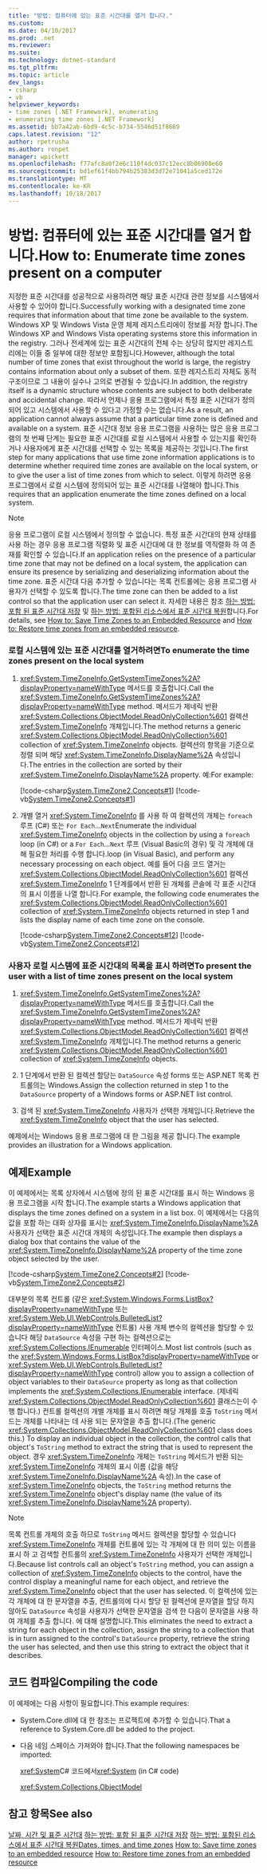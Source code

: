 ```yaml
---
title: "방법: 컴퓨터에 있는 표준 시간대를 열거 합니다."
ms.custom: 
ms.date: 04/10/2017
ms.prod: .net
ms.reviewer: 
ms.suite: 
ms.technology: dotnet-standard
ms.tgt_pltfrm: 
ms.topic: article
dev_langs:
- csharp
- vb
helpviewer_keywords:
- time zones [.NET Framework], enumerating
- enumerating time zones [.NET Framework]
ms.assetid: bb7a42ab-6bd9-4c5c-b734-5546d51f8669
caps.latest.revision: "12"
author: rpetrusha
ms.author: ronpet
manager: wpickett
ms.openlocfilehash: f77afc8a0f2e6c110f4dc037c12ecc8b06908e60
ms.sourcegitcommit: bd1ef61f4bb794b25383d3d72e71041a5ced172e
ms.translationtype: MT
ms.contentlocale: ko-KR
ms.lasthandoff: 10/18/2017
---
```

# <a name="how-to-enumerate-time-zones-present-on-a-computer"></a><span data-ttu-id="cc8e9-102">방법: 컴퓨터에 있는 표준 시간대를 열거 합니다.</span><span class="sxs-lookup"><span data-stu-id="cc8e9-102">How to: Enumerate time zones present on a computer</span></span>

<span data-ttu-id="cc8e9-103">지정한 표준 시간대를 성공적으로 사용하려면 해당 표준 시간대 관련 정보를 시스템에서 사용할 수 있어야 합니다.</span><span class="sxs-lookup"><span data-stu-id="cc8e9-103">Successfully working with a designated time zone requires that information about that time zone be available to the system.</span></span> <span data-ttu-id="cc8e9-104">Windows XP 및 Windows Vista 운영 체제 레지스트리에이 정보를 저장 합니다.</span><span class="sxs-lookup"><span data-stu-id="cc8e9-104">The Windows XP and Windows Vista operating systems store this information in the registry.</span></span> <span data-ttu-id="cc8e9-105">그러나 전세계에 있는 표준 시간대의 전체 수는 상당히 많지만 레지스트리에는 이들 중 일부에 대한 정보만 포함됩니다.</span><span class="sxs-lookup"><span data-stu-id="cc8e9-105">However, although the total number of time zones that exist throughout the world is large, the registry contains information about only a subset of them.</span></span> <span data-ttu-id="cc8e9-106">또한 레지스트리 자체도 동적 구조이므로 그 내용이 실수나 고의로 변경될 수 있습니다.</span><span class="sxs-lookup"><span data-stu-id="cc8e9-106">In addition, the registry itself is a dynamic structure whose contents are subject to both deliberate and accidental change.</span></span> <span data-ttu-id="cc8e9-107">따라서 언제나 응용 프로그램에서 특정 표준 시간대가 정의되어 있고 시스템에서 사용할 수 있다고 가정할 수는 없습니다.</span><span class="sxs-lookup"><span data-stu-id="cc8e9-107">As a result, an application cannot always assume that a particular time zone is defined and available on a system.</span></span> <span data-ttu-id="cc8e9-108">표준 시간대 정보 응용 프로그램을 사용하는 많은 응용 프로그램의 첫 번째 단계는 필요한 표준 시간대를 로컬 시스템에서 사용할 수 있는지를 확인하거나 사용자에게 표준 시간대를 선택할 수 있는 목록을 제공하는 것입니다.</span><span class="sxs-lookup"><span data-stu-id="cc8e9-108">The first step for many applications that use time zone information applications is to determine whether required time zones are available on the local system, or to give the user a list of time zones from which to select.</span></span> <span data-ttu-id="cc8e9-109">이렇게 하려면 응용 프로그램에서 로컬 시스템에 정의되어 있는 표준 시간대를 나열해야 합니다.</span><span class="sxs-lookup"><span data-stu-id="cc8e9-109">This requires that an application enumerate the time zones defined on a local system.</span></span>

> [!NOTE]
> <span data-ttu-id="cc8e9-110">응용 프로그램이 로컬 시스템에서 정의할 수 없습니다. 특정 표준 시간대의 현재 상태를 사용 하는 경우 응용 프로그램 직렬화 및 표준 시간대에 대 한 정보를 역직렬화 하 여 존재를 확인할 수 있습니다.</span><span class="sxs-lookup"><span data-stu-id="cc8e9-110">If an application relies on the presence of a particular time zone that may not be defined on a local system, the application can ensure its presence by serializing and deserializing information about the time zone.</span></span> <span data-ttu-id="cc8e9-111">표준 시간대 다음 추가할 수 있습니다는 목록 컨트롤에는 응용 프로그램 사용자가 선택할 수 있도록 합니다.</span><span class="sxs-lookup"><span data-stu-id="cc8e9-111">The time zone can then be added to a list control so that the application user can select it.</span></span> <span data-ttu-id="cc8e9-112">자세한 내용은 참조 [하는 방법: 포함 된 표준 시간대 저장](../../../docs/standard/datetime/save-time-zones-to-an-embedded-resource.md) 및 [하는 방법: 포함된 리소스에서 표준 시간대 복원](../../../docs/standard/datetime/restore-time-zones-from-an-embedded-resource.md)합니다.</span><span class="sxs-lookup"><span data-stu-id="cc8e9-112">For details, see [How to: Save Time Zones to an Embedded Resource](../../../docs/standard/datetime/save-time-zones-to-an-embedded-resource.md) and [How to: Restore time zones from an embedded resource](../../../docs/standard/datetime/restore-time-zones-from-an-embedded-resource.md).</span></span>

### <a name="to-enumerate-the-time-zones-present-on-the-local-system"></a><span data-ttu-id="cc8e9-113">로컬 시스템에 있는 표준 시간대를 열거하려면</span><span class="sxs-lookup"><span data-stu-id="cc8e9-113">To enumerate the time zones present on the local system</span></span>

1. <span data-ttu-id="cc8e9-114"><xref:System.TimeZoneInfo.GetSystemTimeZones%2A?displayProperty=nameWithType> 메서드를 호출합니다.</span><span class="sxs-lookup"><span data-stu-id="cc8e9-114">Call the <xref:System.TimeZoneInfo.GetSystemTimeZones%2A?displayProperty=nameWithType> method.</span></span> <span data-ttu-id="cc8e9-115">메서드가 제네릭 반환 <xref:System.Collections.ObjectModel.ReadOnlyCollection%601> 컬렉션 <xref:System.TimeZoneInfo> 개체입니다.</span><span class="sxs-lookup"><span data-stu-id="cc8e9-115">The method returns a generic <xref:System.Collections.ObjectModel.ReadOnlyCollection%601> collection of <xref:System.TimeZoneInfo> objects.</span></span> <span data-ttu-id="cc8e9-116">컬렉션의 항목을 기준으로 정렬 되며 해당 <xref:System.TimeZoneInfo.DisplayName%2A> 속성입니다.</span><span class="sxs-lookup"><span data-stu-id="cc8e9-116">The entries in the collection are sorted by their <xref:System.TimeZoneInfo.DisplayName%2A> property.</span></span> <span data-ttu-id="cc8e9-117">예:</span><span class="sxs-lookup"><span data-stu-id="cc8e9-117">For example:</span></span>

   [!code-csharp[System.TimeZone2.Concepts#1](../../../samples/snippets/csharp/VS_Snippets_CLR_System/system.TimeZone2.Concepts/CS/TimeZone2Concepts.cs#1)]
   [!code-vb[System.TimeZone2.Concepts#1](../../../samples/snippets/visualbasic/VS_Snippets_CLR_System/system.TimeZone2.Concepts/VB/TimeZone2Concepts.vb#1)]

2. <span data-ttu-id="cc8e9-118">개별 열거 <xref:System.TimeZoneInfo> 를 사용 하 여 컬렉션의 개체는 `foreach` 루프 (C#) 또는 `For Each`...`Next`</span><span class="sxs-lookup"><span data-stu-id="cc8e9-118">Enumerate the individual <xref:System.TimeZoneInfo> objects in the collection by using a `foreach` loop (in C#) or a `For Each`…`Next`</span></span> <span data-ttu-id="cc8e9-119">루프 (Visual Basic의 경우) 및 각 개체에 대해 필요한 처리를 수행 합니다.</span><span class="sxs-lookup"><span data-stu-id="cc8e9-119">loop (in Visual Basic), and perform any necessary processing on each object.</span></span> <span data-ttu-id="cc8e9-120">예를 들어 다음 코드 열거는 <xref:System.Collections.ObjectModel.ReadOnlyCollection%601> 컬렉션 <xref:System.TimeZoneInfo> 1 단계를에서 반환 된 개체를 콘솔에 각 표준 시간대의 표시 이름을 나열 합니다.</span><span class="sxs-lookup"><span data-stu-id="cc8e9-120">For example, the following code enumerates the <xref:System.Collections.ObjectModel.ReadOnlyCollection%601> collection of <xref:System.TimeZoneInfo> objects returned in step 1 and lists the display name of each time zone on the console.</span></span>

   [!code-csharp[System.TimeZone2.Concepts#12](../../../samples/snippets/csharp/VS_Snippets_CLR_System/system.TimeZone2.Concepts/CS/TimeZone2Concepts.cs#12)]
   [!code-vb[System.TimeZone2.Concepts#12](../../../samples/snippets/visualbasic/VS_Snippets_CLR_System/system.TimeZone2.Concepts/VB/TimeZone2Concepts.vb#12)]

### <a name="to-present-the-user-with-a-list-of-time-zones-present-on-the-local-system"></a><span data-ttu-id="cc8e9-121">사용자 로컬 시스템에 표준 시간대의 목록을 표시 하려면</span><span class="sxs-lookup"><span data-stu-id="cc8e9-121">To present the user with a list of time zones present on the local system</span></span>

1. <span data-ttu-id="cc8e9-122"><xref:System.TimeZoneInfo.GetSystemTimeZones%2A?displayProperty=nameWithType> 메서드를 호출합니다.</span><span class="sxs-lookup"><span data-stu-id="cc8e9-122">Call the <xref:System.TimeZoneInfo.GetSystemTimeZones%2A?displayProperty=nameWithType> method.</span></span> <span data-ttu-id="cc8e9-123">메서드가 제네릭 반환 <xref:System.Collections.ObjectModel.ReadOnlyCollection%601> 컬렉션 <xref:System.TimeZoneInfo> 개체입니다.</span><span class="sxs-lookup"><span data-stu-id="cc8e9-123">The method returns a generic <xref:System.Collections.ObjectModel.ReadOnlyCollection%601> collection of <xref:System.TimeZoneInfo> objects.</span></span>

2. <span data-ttu-id="cc8e9-124">1 단계에서 반환 된 컬렉션 할당는 `DataSource` 속성 forms 또는 ASP.NET 목록 컨트롤의는 Windows.</span><span class="sxs-lookup"><span data-stu-id="cc8e9-124">Assign the collection returned in step 1 to the `DataSource` property of a Windows forms or ASP.NET list control.</span></span>

3. <span data-ttu-id="cc8e9-125">검색 된 <xref:System.TimeZoneInfo> 사용자가 선택한 개체입니다.</span><span class="sxs-lookup"><span data-stu-id="cc8e9-125">Retrieve the <xref:System.TimeZoneInfo> object that the user has selected.</span></span>

<span data-ttu-id="cc8e9-126">예제에서는 Windows 응용 프로그램에 대 한 그림을 제공 합니다.</span><span class="sxs-lookup"><span data-stu-id="cc8e9-126">The example provides an illustration for a Windows application.</span></span>

## <a name="example"></a><span data-ttu-id="cc8e9-127">예제</span><span class="sxs-lookup"><span data-stu-id="cc8e9-127">Example</span></span>

<span data-ttu-id="cc8e9-128">이 예제에서는 목록 상자에서 시스템에 정의 된 표준 시간대를 표시 하는 Windows 응용 프로그램을 시작 합니다.</span><span class="sxs-lookup"><span data-stu-id="cc8e9-128">The example starts a Windows application that displays the time zones defined on a system in a list box.</span></span> <span data-ttu-id="cc8e9-129">이 예제에서는 다음의 값을 포함 하는 대화 상자를 표시는 <xref:System.TimeZoneInfo.DisplayName%2A> 사용자가 선택한 표준 시간대 개체의 속성입니다.</span><span class="sxs-lookup"><span data-stu-id="cc8e9-129">The example then displays a dialog box that contains the value of the <xref:System.TimeZoneInfo.DisplayName%2A> property of the time zone object selected by the user.</span></span>

[!code-csharp[System.TimeZone2.Concepts#2](../../../samples/snippets/csharp/VS_Snippets_CLR_System/system.TimeZone2.Concepts/CS/TimeZone2Concepts.cs#2)]
[!code-vb[System.TimeZone2.Concepts#2](../../../samples/snippets/visualbasic/VS_Snippets_CLR_System/system.TimeZone2.Concepts/VB/TimeZone2Concepts.vb#2)]

<span data-ttu-id="cc8e9-130">대부분의 목록 컨트롤 (같은 <xref:System.Windows.Forms.ListBox?displayProperty=nameWithType> 또는 <xref:System.Web.UI.WebControls.BulletedList?displayProperty=nameWithType> 컨트롤) 사용 개체 변수의 컬렉션을 할당할 수 있습니다 해당 `DataSource` 속성을 구현 하는 컬렉션으로는 <xref:System.Collections.IEnumerable> 인터페이스.</span><span class="sxs-lookup"><span data-stu-id="cc8e9-130">Most list controls (such as the <xref:System.Windows.Forms.ListBox?displayProperty=nameWithType> or <xref:System.Web.UI.WebControls.BulletedList?displayProperty=nameWithType> control) allow you to assign a collection of object variables to their `DataSource` property as long as that collection implements the <xref:System.Collections.IEnumerable> interface.</span></span> <span data-ttu-id="cc8e9-131">(제네릭 <xref:System.Collections.ObjectModel.ReadOnlyCollection%601> 클래스는이 수행 합니다.) 컨트롤 컬렉션의 개별 개체를 표시 하려면 해당 개체를 호출 `ToString` 메서드는 개체를 나타내는 데 사용 되는 문자열을 추출 합니다.</span><span class="sxs-lookup"><span data-stu-id="cc8e9-131">(The generic <xref:System.Collections.ObjectModel.ReadOnlyCollection%601> class does this.) To display an individual object in the collection, the control calls that object's `ToString` method to extract the string that is used to represent the object.</span></span> <span data-ttu-id="cc8e9-132">경우 <xref:System.TimeZoneInfo> 개체는 `ToString` 메서드가 반환 되는 <xref:System.TimeZoneInfo> 개체의 표시 이름 (값을 해당 <xref:System.TimeZoneInfo.DisplayName%2A> 속성).</span><span class="sxs-lookup"><span data-stu-id="cc8e9-132">In the case of <xref:System.TimeZoneInfo> objects, the `ToString` method returns the <xref:System.TimeZoneInfo> object's display name (the value of its <xref:System.TimeZoneInfo.DisplayName%2A> property).</span></span>

> [!NOTE]
> <span data-ttu-id="cc8e9-133">목록 컨트롤 개체의 호출 하므로 `ToString` 메서드 컬렉션을 할당할 수 있습니다 <xref:System.TimeZoneInfo> 개체를 컨트롤에 있는 각 개체에 대 한 의미 있는 이름을 표시 하 고 검색할 컨트롤의 <xref:System.TimeZoneInfo> 사용자가 선택한 개체입니다.</span><span class="sxs-lookup"><span data-stu-id="cc8e9-133">Because list controls call an object's `ToString` method, you can assign a collection of <xref:System.TimeZoneInfo> objects to the control, have the control display a meaningful name for each object, and retrieve the <xref:System.TimeZoneInfo> object that the user has selected.</span></span> <span data-ttu-id="cc8e9-134">이 컬렉션에 있는 각 개체에 대 한 문자열을 추출, 컨트롤의에 다시 할당 된 컬렉션에 문자열을 할당 하지 않아도 `DataSource` 속성을 사용자가 선택한 문자열을 검색 한 다음이 문자열을 사용 하 여 개체를 추출 합니다. 에 대해 설명합니다.</span><span class="sxs-lookup"><span data-stu-id="cc8e9-134">This eliminates the need to extract a string for each object in the collection, assign the string to a collection that is in turn assigned to the control's `DataSource` property, retrieve the string the user has selected, and then use this string to extract the object that it describes.</span></span> 

## <a name="compiling-the-code"></a><span data-ttu-id="cc8e9-135">코드 컴파일</span><span class="sxs-lookup"><span data-stu-id="cc8e9-135">Compiling the code</span></span>

<span data-ttu-id="cc8e9-136">이 예제에는 다음 사항이 필요합니다.</span><span class="sxs-lookup"><span data-stu-id="cc8e9-136">This example requires:</span></span>

* <span data-ttu-id="cc8e9-137">System.Core.dll에 대 한 참조는 프로젝트에 추가할 수 있습니다.</span><span class="sxs-lookup"><span data-stu-id="cc8e9-137">That a reference to System.Core.dll be added to the project.</span></span>

* <span data-ttu-id="cc8e9-138">다음 네임 스페이스 가져와야 합니다.</span><span class="sxs-lookup"><span data-stu-id="cc8e9-138">That the following namespaces be imported:</span></span>

  <span data-ttu-id="cc8e9-139"><xref:System>C# 코드에서</span><span class="sxs-lookup"><span data-stu-id="cc8e9-139"><xref:System> (in C# code)</span></span>

  <xref:System.Collections.ObjectModel>

## <a name="see-also"></a><span data-ttu-id="cc8e9-140">참고 항목</span><span class="sxs-lookup"><span data-stu-id="cc8e9-140">See also</span></span>

<span data-ttu-id="cc8e9-141">[날짜, 시간 및 표준 시간대](../../../docs/standard/datetime/index.md)
[하는 방법: 포함 된 표준 시간대 저장](../../../docs/standard/datetime/save-time-zones-to-an-embedded-resource.md)
[하는 방법: 포함된 리소스에서 표준 시간대 복원](../../../docs/standard/datetime/restore-time-zones-from-an-embedded-resource.md)</span><span class="sxs-lookup"><span data-stu-id="cc8e9-141">[Dates, times, and time zones](../../../docs/standard/datetime/index.md)
[How to: Save time zones to an embedded resource](../../../docs/standard/datetime/save-time-zones-to-an-embedded-resource.md)
[How to: Restore time zones from an embedded resource](../../../docs/standard/datetime/restore-time-zones-from-an-embedded-resource.md)</span></span>

